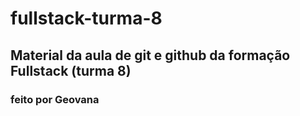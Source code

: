 <h1> fullstack-turma-8</h1>
<h2>Material da aula de git e github da formação Fullstack (turma 8)</h2>


<h3>feito por Geovana</h3>
